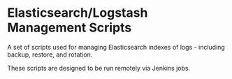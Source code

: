Elasticsearch/Logstash Management Scripts
=========================================

A set of scripts used for managing Elasticsearch indexes of logs - including backup, restore, and rotation.

These scripts are designed to be run remotely via Jenkins jobs.
